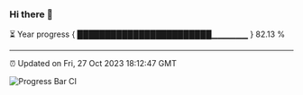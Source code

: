 ### Hi there 👋

⏳ Year progress { ████████████████████████▁▁▁▁▁▁ } 82.13 %

---

⏰ Updated on Fri, 27 Oct 2023 18:12:47 GMT

![Progress Bar CI](https://github.com/liununu/liununu/workflows/Progress%20Bar%20CI/badge.svg)
